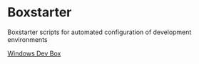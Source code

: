 # Boxstarter
Boxstarter scripts for automated configuration of development environments

<a href='http://boxstarter.org/package/url?https://raw.githubusercontent.com/jamesxcollins/Boxstarter/master/windows-dev-box.ps1'>Windows Dev Box</a>
